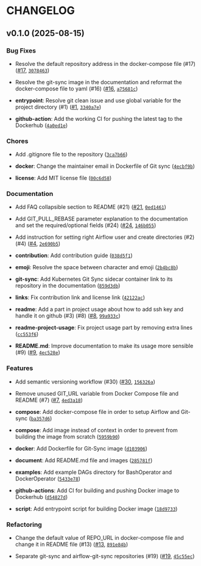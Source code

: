 # CHANGELOG


## v0.1.0 (2025-08-15)

### Bug Fixes

- Resolve the default repository address in the docker-compose file (#17)
  ([#17](https://github.com/data-burst/airflow-git-sync/pull/17),
  [`3078463`](https://github.com/data-burst/airflow-git-sync/commit/3078463686c472f11c6ee3e3fb46318921ff1af6))

- Resolve the git-sync image in the documentation and reformat the docker-compose file to yaml (#16)
  ([#16](https://github.com/data-burst/airflow-git-sync/pull/16),
  [`a75681c`](https://github.com/data-burst/airflow-git-sync/commit/a75681cf60bd5822cf5560bf292211f6382720f5))

- **entrypoint**: Resolve git clean issue and use global variable for the project directory (#1)
  ([#1](https://github.com/data-burst/airflow-git-sync/pull/1),
  [`3340a7e`](https://github.com/data-burst/airflow-git-sync/commit/3340a7eec83b288477138068bfad954551bfff22))

- **github-action**: Add the working CI for pushing the latest tag to the Dockerhub
  ([`4a0ed1e`](https://github.com/data-burst/airflow-git-sync/commit/4a0ed1ed04d42b8a623e6ec249078723fa911f3c))

### Chores

- Add .gitignore file to the repository
  ([`3ca7b66`](https://github.com/data-burst/airflow-git-sync/commit/3ca7b66085ced31ccfa025b8374361199fbbd764))

- **docker**: Change the maintainer email in Dockerfile of Git sync
  ([`4ecbf9b`](https://github.com/data-burst/airflow-git-sync/commit/4ecbf9bb4220d5ac56762ec1f9f20f9e773b31d4))

- **license**: Add MIT license file
  ([`00c6d58`](https://github.com/data-burst/airflow-git-sync/commit/00c6d58684652b7b86f323784aac8e54250368ea))

### Documentation

- Add FAQ collapsible section to README (#21)
  ([#21](https://github.com/data-burst/airflow-git-sync/pull/21),
  [`0ed1461`](https://github.com/data-burst/airflow-git-sync/commit/0ed1461e22be1a8a82dfdab729fa32efb6dc5d49))

- Add GIT_PULL_REBASE parameter explanation to the documentation and set the required/optional
  fields (#24) ([#24](https://github.com/data-burst/airflow-git-sync/pull/24),
  [`146b055`](https://github.com/data-burst/airflow-git-sync/commit/146b05599861f2a3e04d346afb1e66d5adda748c))

- Add instruction for setting right Airflow user and create directories (#2) (#4)
  ([#4](https://github.com/data-burst/airflow-git-sync/pull/4),
  [`2e690b5`](https://github.com/data-burst/airflow-git-sync/commit/2e690b5494531a076147337318e9eef18006427c))

- **contribution**: Add contribution guide
  ([`038d5f1`](https://github.com/data-burst/airflow-git-sync/commit/038d5f1332452e443e6e0c2ac0908bec106d4ebb))

- **emoji**: Resolve the space between character and emoji
  ([`2b4bc8b`](https://github.com/data-burst/airflow-git-sync/commit/2b4bc8b2789cc3898684ec52392f78b31b32447b))

- **git-sync**: Add Kubernetes Git Sync sidecar container link to its repository in the
  documentation
  ([`859d3db`](https://github.com/data-burst/airflow-git-sync/commit/859d3dbf7b93e0303badc30a30a54f63f9d361fd))

- **links**: Fix contribution link and license link
  ([`42122ac`](https://github.com/data-burst/airflow-git-sync/commit/42122ac734baabe8e0fe1e2d726f4d365b52ec2c))

- **readme**: Add a part in project usage about how to add ssh key and handle it on github (#3) (#8)
  ([#8](https://github.com/data-burst/airflow-git-sync/pull/8),
  [`99a933c`](https://github.com/data-burst/airflow-git-sync/commit/99a933c16b9fab966cf55cfbdeebda748871e944))

- **readme-project-usage**: Fix project usage part by removing extra lines
  ([`cc553f6`](https://github.com/data-burst/airflow-git-sync/commit/cc553f6c44c144e6f4e8aed25c149de8214ccfa8))

- **README.md**: Improve documentation to make its usage more sensible (#9)
  ([#9](https://github.com/data-burst/airflow-git-sync/pull/9),
  [`4ec528e`](https://github.com/data-burst/airflow-git-sync/commit/4ec528e41638fc4625020feab2812594b8d05938))

### Features

- Add semantic versioning workflow (#30)
  ([#30](https://github.com/data-burst/airflow-git-sync/pull/30),
  [`156326a`](https://github.com/data-burst/airflow-git-sync/commit/156326a21d31bfd8196382021e6858f93a0c8c06))

- Remove unused GIT_URL variable from Docker Compose file and README (#7)
  ([#7](https://github.com/data-burst/airflow-git-sync/pull/7),
  [`4ed3a18`](https://github.com/data-burst/airflow-git-sync/commit/4ed3a181b25de86007561a25e2d4172567b91528))

- **compose**: Add docker-compose file in order to setup Airflow and Git-sync
  ([`ba357d6`](https://github.com/data-burst/airflow-git-sync/commit/ba357d66d0544c66dce3769640878ecda68c9502))

- **compose**: Add image instead of context in order to prevent from building the image from scratch
  ([`5959b90`](https://github.com/data-burst/airflow-git-sync/commit/5959b9053681c4a6dbaf256d948f8d4a350bcbfe))

- **docker**: Add Dockerfile for Git-Sync image
  ([`d103906`](https://github.com/data-burst/airflow-git-sync/commit/d103906e603e8679ea06ef3303b3121d8fedea23))

- **document**: Add README.md file and images
  ([`285781f`](https://github.com/data-burst/airflow-git-sync/commit/285781f43e37782d7afe573943a327ebc9ee60ef))

- **examples**: Add example DAGs directory for BashOperator and DockerOperator
  ([`5433e78`](https://github.com/data-burst/airflow-git-sync/commit/5433e78d8e62f48d5819dadaf598fb2b9e137bbd))

- **github-actions**: Add CI for building and pushing Docker image to Dockerhub
  ([`d54827d`](https://github.com/data-burst/airflow-git-sync/commit/d54827d1a13802bd9c9278d5a9e71345eb250a45))

- **script**: Add entrypoint script for building Docker image
  ([`18d9733`](https://github.com/data-burst/airflow-git-sync/commit/18d973340dd704c4b4ddd67a9b80cd75fe723895))

### Refactoring

- Change the default value of REPO_URL in docker-compose file and change it in README file (#13)
  ([#13](https://github.com/data-burst/airflow-git-sync/pull/13),
  [`891e84b`](https://github.com/data-burst/airflow-git-sync/commit/891e84be0b6d76dfab44d987b3dd9d8001f0ca0f))

- Separate git-sync and airflow-git-sync repositories (#19)
  ([#19](https://github.com/data-burst/airflow-git-sync/pull/19),
  [`45c55ec`](https://github.com/data-burst/airflow-git-sync/commit/45c55ec348e9af37ac0bc9332a7a0d2cc92c3788))
